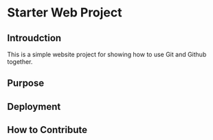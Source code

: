 # Starter Web Project

## Introudction
This is a simple website project for showing how to use Git and Github together.

## Purpose

## Deployment

## How to Contribute

